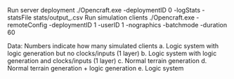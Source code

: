 
Run server deployment
./Opencraft.exe -deploymentID 0 -logStats -statsFile stats/output_.csv
Run simulation clients
./Opencraft.exe -remoteConfig -deploymentID 1 -userID 1 -nographics -batchmode -duration 60



Data:
Numbers indicate how many simulated clients
a. Logic system with logic generation but no clocks/inputs (1 layer)
b. Logic system with logic generation and clocks/inputs (1 layer)
c. Normal terrain generation
d. Normal terrain generation + logic generation
e. Logic system 